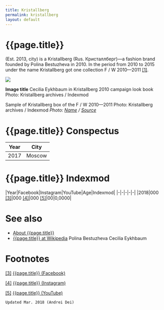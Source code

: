 ```yaml
---
title: Kristallberg
permalink: kristallberg
layout: default
---
```



# {{page.title}}

(Est. 2013, city) is a Kristallberg (Rus. Кристаллберг)—a fashion brand founded by Polina Bestuzheva in 2010. In the period from 2010 to 2015 under the name Kristallberg got one collection F / W 2010—2011 <span id="a1">[\[1\]](#f1)</span>.

![](/encyclopedia/images/image-name.jpg)

**Image title**
Cecilia Eykhbaum in Kristallberg 2010 campaign look book
Photo: Kristallberg archives / Indexmod

Sample of Kristallberg box of the F / W 2010—2011
Photo: Kristallberg archives / Indexmod
*Photo: [Name](index) / [Source](index)*

# {{page.title}} Conspectus

|Year|City|
|-|-|
|2017|Moscow|

# {{page.title}} Indexmod

|Year|Facebook|Instagram|YouTube|Age|Indexmod|
|-|-|-|-|-|
|2018|000 <span id="a3">[\[3\]](#f3)</span>|000 <span id="a4">[\[4\]](#f4)</span>|000 <span id="a5">[\[5\]](#f5)</span>|00|0,0000|


# See also

+ [About {{page.title}}](index)
+ [{{page.title}} at Wikipedia](index)
Polina Bestuzheva
Cecilia Eykhbaum

# Footnotes

[[3]](#a3) <span id="f3"></span> [{{page.title}} (Facebook)](index)

[[4]](#a4) <span id="f4"></span> [{{page.title}} (Instagram)](index)

[[5]](#a5) <span id="f5"></span> [{{page.title}} (YouTube)](index)

`Updated Mar. 2018 (Andrei Dei)`

